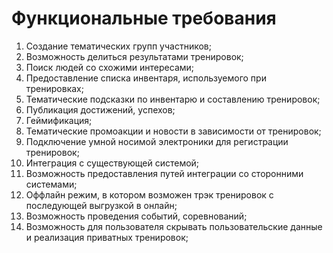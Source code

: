 # Функциональные требования

1. Создание тематических групп участников;
2. Возможность делиться результатами тренировок;
3. Поиск людей со схожими интересами;
4. Предоставление списка инвентаря, используемого при тренировках;
5. Тематические подсказки по инвентарю и составлению тренировок;
6. Публикация достижений, успехов;
7. Геймификация;
8. Тематические промоакции и новости в зависимости от тренировок;
9. Подключение умной носимой электроники для регистрации тренировок;
10. Интеграция с существующей системой;
11. Возможность предоставления путей интеграции со сторонними системами;
12. Оффлайн режим, в котором возможен трэк тренировок с последующей выгрузкой в онлайн;
13. Возможность проведения событий, соревнований;
14. Возможность для пользователя скрывать пользовательские данные и реализация приватных тренировок;
